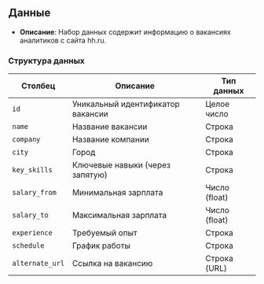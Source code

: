 ## Данные

- **Описание**: Набор данных содержит информацию о вакансиях аналитиков с сайта hh.ru.

### Структура данных
| Столбец         | Описание                          | Тип данных       |
|------------------|-----------------------------------|------------------|
| `id`            | Уникальный идентификатор вакансии | Целое число      |
| `name`          | Название вакансии                | Строка           |
| `company`       | Название компании                | Строка           |
| `city`          | Город                            | Строка           |
| `key_skills`    | Ключевые навыки (через запятую)  | Строка           |
| `salary_from`   | Минимальная зарплата             | Число (float)    |
| `salary_to`     | Максимальная зарплата            | Число (float)    |
| `experience`    | Требуемый опыт                   | Строка           |
| `schedule`      | График работы                    | Строка           |
| `alternate_url` | Ссылка на вакансию               | Строка (URL)     |
